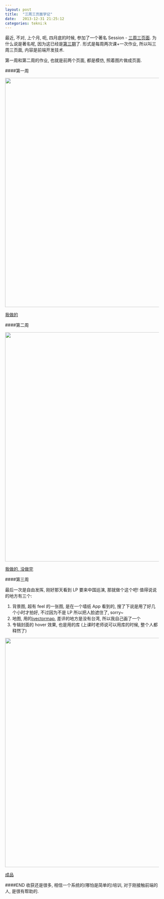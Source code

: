 ```yaml
---
layout: post
title:  "三周三页面学记"
date:   2013-12-31 21:25:12
categories: tekni:k
---
```


最近, 不对, 上个月, 呃, 四月底的时候, 参加了一个著名 Session - [三周三页面](http://icodeit.org/3-pages-in-3-weeks/). 为什么说是著名呢, 因为这已经是[第三期](http://icodeit.org/3-pages-in-3-weeks/workshop3.html)了. 形式是每周两次课+一次作业, 所以叫三周三页面, 内容是前端开发技术.

第一周和第二周的作业, 也就是前两个页面, 都是模仿, 照着图片做成页面.

####第一周

<img src="{{ site.url }}/asset/3w3p1.png" style="width: 750px;"/>

[我做的](http://micus.science/3w3p1)

####第二周

<img src="{{ site.url }}/asset/3w3p2.png" style="width: 750px;"/>

[我做的, 没做完](http://micus.science/3w3p2)

####第三周

最后一次是自由发挥, 刚好那天看到 LP 要来中国巡演, 那就做个这个吧! 值得说说的地方有三个:

1. 背景图, 超有 feel 的一张图, 是在一个墙纸 App 看到的, 搜了下说是用了好几个小时才拍好, 不过因为不是 LP 所以把人脸遮住了, sorry~
2. 地图, 用的[jvectormap](http://jvectormap.com/), 差评的地方是没有台湾, 所以我自己画了一个
3. 专辑封面的 hover 效果, 也是用的库 (上课时老师说可以用库的时候, 整个人都释然了)

<img src="{{ site.url }}/asset/3w3p3.png" style="width: 750px;"/>

[成品](http://micus.science/3w3p3)

####END
收获还是很多, 相信一个系统的(哪怕是简单的)培训, 对于刚接触前端的人, 是很有帮助的.